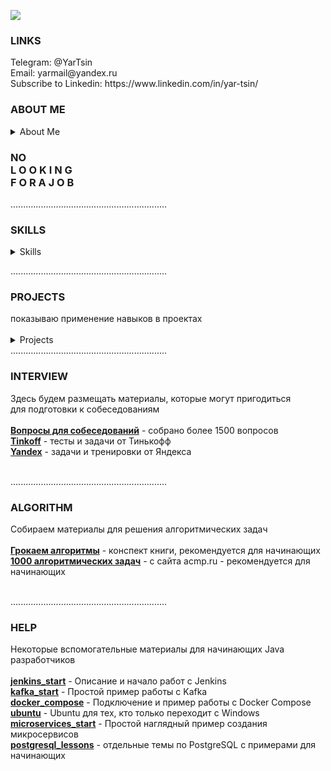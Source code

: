 ![](https://komarev.com/ghpvc/?username=yarmail)<br/>

<h3>LINKS</h3> 
Telegram: @YarTsin <br>
Email: yarmail@yandex.ru <br>
Subscribe to Linkedin: https://www.linkedin.com/in/yar-tsin/ 

<h3>ABOUT ME</h3>
<details>
<summary>About Me</summary>
I am an experienced Java developer with over 3 years of professional experience in creating and maintaining scalable applications. I have deep knowledge in servlet development and Java application programming, as well as experience working with popular frameworks such as Spring (including Spring Boot, Spring Cloud, and Spring Security). <br><br>
I specialize in microservices development and am skilled in designing and integrating RESTful APIs.
<br><br>
I confidently utilize CI/CD tools such as Jenkins and GitLab CI/CD, and have experience with containerization (Docker) and orchestration systems (Kubernetes). I am also proficient with both relational and non-relational databases, including PostgreSQL, MySQL, and MongoDB<br><br>
I actively use messaging tools such as RabbitMQ and Kafka, and I adhere to Agile/Scrum methodologies, which enable me to work effectively in teams and adapt to changes.<br><br>
In addition to technical skills, I value the importance of communication and collaboration within a team and am always ready to share knowledge and experience with colleagues. My goal is to create reliable and high-performance solutions that deliver value to users and the business.
</details>

<b><h3> NO<br> L O O K I N G<br>F O R  A J O B</h3></b>
..............................................................

<h3>SKILLS</h3>
<details>
<summary>Skills</summary>

**projects methods:** Agile, Scrum, Kanban <br>
**continuous integration (CI):** Jenkins, Travis CI (Codecov.io, JaCoCo)<br> 
**continuous delivery (CD):** Docker, Docker Compose <br>
**brokers:** Kafka, RabbitMQ <br>
**microservices:** Spring Cloud Discovery: Eureka Server, Eureka Client <br>
Spring Cloud Routing > Gateway, Spring Boot Actuator <br>
**Spring base:** Spring Framework, Spring Core, Spring Boot <br>
**web:** Spring WEB (Rest), Spring MVC, Lombok <br>
**security:** Spring Security <br>
**db layer:** Spring Data JPA, JPQL, JPA Named Queries, <br> 
Hibernate, HQL, jdbcTemplate, JDBC, Liquibase <br>
**db:** PostgreSQL, H2, HQLDB <br>
**front layer:** Thymeleaf, JSTL, js, Bootstrap <br>
**test:** Mockito, JUnit 5, AssertJ,  JUnit 4, Hamcrest <br>
**log:** Log4j, Slf4j <br>
**build:** Maven, Gradle <br>
**utils:** pgAdmin, Postman, curl <br>
**other:** Jsoup, Git, СheckStyle <br>
**OS:** Windows, Linux(Ubuntu) <br>
**Java:** 8-17 SE, EE (part), Java Core, OOP, SOLID, TDD, KISS, DRY, YAGNI <br>
</details>


..............................................................

<h3>PROJECTS</h3> 
показываю применение навыков в проектах <br><br>
<details>
<summary>Projects</summary>

<b> WORK WITH AGILE DEVELOPMENT METHODOLOGIES </b> <br>
<a href = "https://github.com/yarmail/agile_soft_dev">**agile_soft_dev**</a> - work with Agile, Scrum, Kanban <br>

<b> USE OF CONTINUOUS INTEGRATION PROGRAMS </b> <br>
<a href = "https://github.com/yarmail/jenkins_start">**jenkins_start**</a> - Используем Jenkins для автоматической сборки проекта. <br>
Добавлено описание работы с Travis CI <br>

<b> USAGE DOCKER AND DOCKER-COMPOSE </b> <br>
<a href = "https://github.com/yarmail/docker_example">**docker_example**</a> - Подключаем Docker к Java проекту <br>
<a href = "https://github.com/yarmail/docker_compose">**docker_compose**</a> - Используем Docker Compose для вывода страниц через nginx <br>

<b> USAGE MESSAGE BROKER </b> <br>
<a href = "https://github.com/yarmail/kafka_connect">**kafka_connect**</a> - Используем Kafka для передачи сообщений в Spring Boot <br>

<b> SOME PROJECTS WITH MICROSERVICES </b> <br>
<a href = "https://github.com/yarmail/task_micro">**task_micro**</a>  - Из монолитного REST сервиса делаем микросервис<br>
(Java 17, Gradle 8, Spring Boot, Spring Web, Rest, Spring Data JPA, JPQL, JPA Named Queries, <br>
Spring Cloud Discovery: Eureka Server, Eureka Client. Spring Cloud Routing > Gateway)<br>

<a href = "https://github.com/yarmail/task_back">**task_back**</a>  - монолитный Rest сервис, backend проекта TaskList<br>
(Java 17, Gradle 8, Spring Boot, Spring Web, Rest, Spring Data JPA, JPQL, JPA Named Queries) <br>

<a href = "https://github.com/yarmail/microservices_start">**microservices_start**</a>  - простой наглядный проект с микросервисами<br>
с использованием некоторых технологий Spring Cloud <br>
(Java 17, Gradle 8, Spring Boot, Spring Boot Actuator <br> 
Spring Cloud Discovery: Eureka Server, Eureka Client. Spring Cloud Routing > Gateway) <br>

<b> SOME OTHER PROJECTS </b> <br>
<a href = "https://github.com/yarmail/library"> **Library** </a> - Автоматизация работы библиотеки с помощью Spring <br>
(Spring Framework, Spring MVC, Validation, Thymeleaf, jdbcTemplate, PostgreSQL)<br>

<a href = "https://github.com/yarmail/dreamjob"> **DreamJob** </a> - Приложение по поиску работы <br>
(Spring Boot, Thymeleaf, Bootstrap, Junit5, Assertj, Liquibase, PostgreSQL, H2) <br>

<a href = "https://github.com/yarmail/job4j_grabber"> **Grabber** </a> - Parser and aggregator of vacancies from sites  <br>
(PostgreSQL, Quartz, Jsoup) <br><br>

<a href = "https://github.com/yarmail?tab=repositories"> **more projects...** </a>
</details>
..............................................................

<h3>INTERVIEW</h3> 
Здесь будем размещать материалы, которые могут пригодиться <br>
для подготовки к собеседованиям <br><br>
<a href = "https://github.com/yarmail/interview"><b>Вопросы для собеседований</b></a> - собрано более 1500 вопросов <br>
<a href = "https://github.com/yarmail/tinkoff"><b>Tinkoff</b></a> - тесты и задачи от Тинькофф <br>
<a href = "https://github.com/yarmail/yandex_tasks"><b>Yandex</b></a> - задачи и тренировки от Яндекса <br><br>

..............................................................
<h3>ALGORITHM</h3> 
Собираем материалы для решения алгоритмических задач<br><br>
<a href = "https://github.com/yarmail/alg_grok"><b>Грокаем алгоритмы</b></a> - конспект книги, рекомендуется для начинающих <br>
<a href = "https://github.com/yarmail/alg_acmp"><b>1000 алгоритмических задач</b></a> - с сайта acmp.ru - рекомендуется для начинающих <br><br>



..............................................................
<h3>HELP</h3>
Некоторые вспомогательные материалы для начинающих Java разработчиков<br><br>
<a href = "https://github.com/yarmail/jenkins_start"><b>jenkins_start</b></a> - Описание и начало работ с Jenkins<br>
<a href = "https://github.com/yarmail/kafka_connect"><b>kafka_start</b></a> - Простой пример работы с Kafka<br>
<a href = "https://github.com/yarmail/docker_compose"><b>docker_compose</b></a> - Подключение и пример работы с Docker Compose<br>
<a href = "https://github.com/yarmail/ubuntu"><b>ubuntu</b></a> - Ubuntu для тех, кто только переходит с Windows<br>
<a href = "https://github.com/yarmail/microservices_start"><b>microservices_start</b></a> - Простой наглядный пример создания микросервисов<br>
<a href = "https://github.com/yarmail/postgresql_lessons"><b>postgresql_lessons</b></a> - отдельные темы по PostgreSQL с примерами для начинающих<br>

